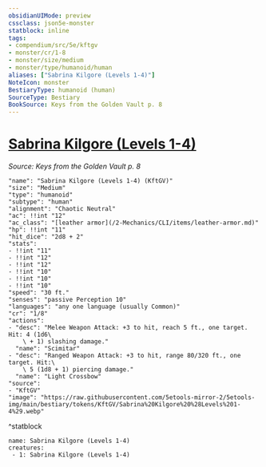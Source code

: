 ```yaml
---
obsidianUIMode: preview
cssclass: json5e-monster
statblock: inline
tags:
- compendium/src/5e/kftgv
- monster/cr/1-8
- monster/size/medium
- monster/type/humanoid/human
aliases: ["Sabrina Kilgore (Levels 1-4)"]
NoteIcon: monster
BestiaryType: humanoid (human)
SourceType: Bestiary
BookSource: Keys from the Golden Vault p. 8
---
```

# [Sabrina Kilgore (Levels 1-4)](2-Mechanics/CLI/bestiary/npc/sabrina-kilgore-levels-1-4-kftgv.md)
*Source: Keys from the Golden Vault p. 8*  

```statblock
"name": "Sabrina Kilgore (Levels 1-4) (KftGV)"
"size": "Medium"
"type": "humanoid"
"subtype": "human"
"alignment": "Chaotic Neutral"
"ac": !!int "12"
"ac_class": "[leather armor](/2-Mechanics/CLI/items/leather-armor.md)"
"hp": !!int "11"
"hit_dice": "2d8 + 2"
"stats":
- !!int "11"
- !!int "12"
- !!int "12"
- !!int "10"
- !!int "10"
- !!int "10"
"speed": "30 ft."
"senses": "passive Perception 10"
"languages": "any one language (usually Common)"
"cr": "1/8"
"actions":
- "desc": "Melee Weapon Attack: +3 to hit, reach 5 ft., one target. Hit: 4 (1d6\
    \ + 1) slashing damage."
  "name": "Scimitar"
- "desc": "Ranged Weapon Attack: +3 to hit, range 80/320 ft., one target. Hit:\
    \ 5 (1d8 + 1) piercing damage."
  "name": "Light Crossbow"
"source":
- "KftGV"
"image": "https://raw.githubusercontent.com/5etools-mirror-2/5etools-img/main/bestiary/tokens/KftGV/Sabrina%20Kilgore%20%28Levels%201-4%29.webp"
```
^statblock

```encounter-table
name: Sabrina Kilgore (Levels 1-4)
creatures:
 - 1: Sabrina Kilgore (Levels 1-4)
```